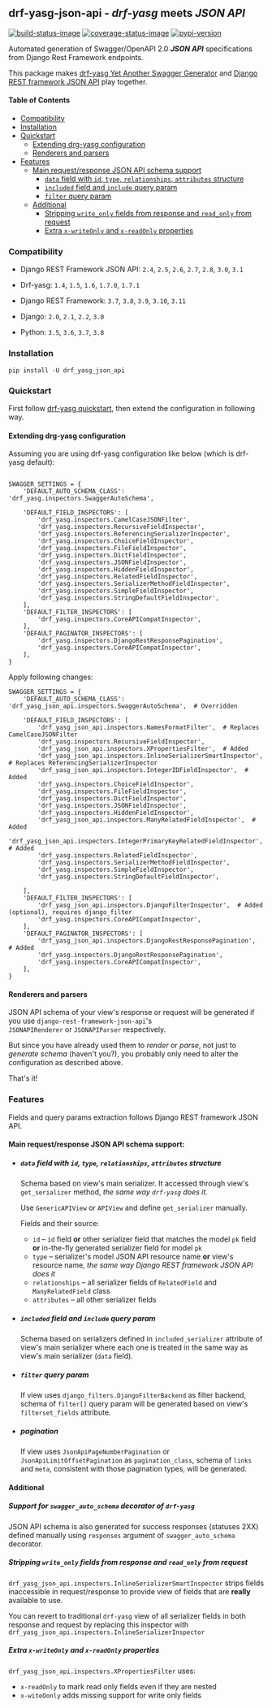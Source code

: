 ## drf-yasg-json-api - ***drf-yasg*** meets ***JSON API***

[![build-status-image]][travis]
[![coverage-status-image]][codecov]
[![pypi-version]][pypi]

Automated generation of Swagger/OpenAPI 2.0 ***JSON API*** specifications from Django Rest Framework endpoints.

This package makes [drf-yasg Yet Another Swagger Generator](https://github.com/axnsan12/drf-yasg) and 
[Django REST framework JSON API](https://github.com/django-json-api/django-rest-framework-json-api) play together.

#### Table of Contents
<!-- START doctoc generated TOC please keep comment here to allow auto update -->
<!-- DON'T EDIT THIS SECTION, INSTEAD RE-RUN doctoc TO UPDATE -->


- [Compatibility](#compatibility)
- [Installation](#installation)
- [Quickstart](#quickstart)
  - [Extending drg-yasg configuration](#extending-drg-yasg-configuration)
  - [Renderers and parsers](#renderers-and-parsers)
- [Features](#features)
  - [Main request/response JSON API schema support](#main-requestresponse-json-api-schema-support)
    - [`data` field with `id`, `type`, `relationships`, `attributes` structure](#data-field-with-id-type-relationships-attributes-structure)
    - [`included` field and `include` query param](#included-field-and-include-query-param)
    - [`filter` query param](#filter-query-param)
  - [Additional](#additional)
    - [Stripping `write_only` fields from response and `read_only` from request](#stripping-write_only-fields-from-response-and-read_only-from-request)
    - [Extra `x-writeOnly` and `x-readOnly` properties](#extra-x-writeonly-and-x-readonly-properties)

<!-- END doctoc generated TOC please keep comment here to allow auto update -->


### Compatibility

- Django REST Framework JSON API: `2.4`, `2.5`, `2.6`, `2.7`, `2.8`, `3.0`, `3.1`
- Drf-yasg: `1.4`, `1.5`, `1.6`, `1.7.0`, `1.7.1`


- Django REST Framework: `3.7`, `3.8`, `3.9`, `3.10`, `3.11`
- Django: `2.0`, `2.1`, `2.2`, `3.0`
- Python: `3.5`, `3.6`, `3.7`, `3.8`

### Installation

```
pip install -U drf_yasg_json_api
```

### Quickstart

First follow [drf-yasg quickstart](https://github.com/axnsan12/drf-yasg#1-quickstart),
then extend the configuration in following way.

#### Extending drg-yasg configuration
Assuming you are using drf-yasg configuration like below (which is drf-yasg default):
```

SWAGGER_SETTINGS = {
    'DEFAULT_AUTO_SCHEMA_CLASS': 'drf_yasg.inspectors.SwaggerAutoSchema',

    'DEFAULT_FIELD_INSPECTORS': [
        'drf_yasg.inspectors.CamelCaseJSONFilter',
        'drf_yasg.inspectors.RecursiveFieldInspector',
        'drf_yasg.inspectors.ReferencingSerializerInspector',
        'drf_yasg.inspectors.ChoiceFieldInspector',
        'drf_yasg.inspectors.FileFieldInspector',
        'drf_yasg.inspectors.DictFieldInspector',
        'drf_yasg.inspectors.JSONFieldInspector',
        'drf_yasg.inspectors.HiddenFieldInspector',
        'drf_yasg.inspectors.RelatedFieldInspector',
        'drf_yasg.inspectors.SerializerMethodFieldInspector',
        'drf_yasg.inspectors.SimpleFieldInspector',
        'drf_yasg.inspectors.StringDefaultFieldInspector',
    ],
    'DEFAULT_FILTER_INSPECTORS': [
        'drf_yasg.inspectors.CoreAPICompatInspector',
    ],
    'DEFAULT_PAGINATOR_INSPECTORS': [
        'drf_yasg.inspectors.DjangoRestResponsePagination',
        'drf_yasg.inspectors.CoreAPICompatInspector',
    ],
}
```

Apply following changes:
```
SWAGGER_SETTINGS = {
    'DEFAULT_AUTO_SCHEMA_CLASS': 'drf_yasg_json_api.inspectors.SwaggerAutoSchema',  # Overridden

    'DEFAULT_FIELD_INSPECTORS': [
        'drf_yasg_json_api.inspectors.NamesFormatFilter',  # Replaces CamelCaseJSONFilter
        'drf_yasg.inspectors.RecursiveFieldInspector',
        'drf_yasg_json_api.inspectors.XPropertiesFilter',  # Added 
        'drf_yasg_json_api.inspectors.InlineSerializerSmartInspector',  # Replaces ReferencingSerializerInspector
        'drf_yasg_json_api.inspectors.IntegerIDFieldInspector',  # Added
        'drf_yasg.inspectors.ChoiceFieldInspector',
        'drf_yasg.inspectors.FileFieldInspector',
        'drf_yasg.inspectors.DictFieldInspector',
        'drf_yasg.inspectors.JSONFieldInspector',
        'drf_yasg.inspectors.HiddenFieldInspector',
        'drf_yasg_json_api.inspectors.ManyRelatedFieldInspector',  # Added
        'drf_yasg_json_api.inspectors.IntegerPrimaryKeyRelatedFieldInspector',  # Added 
        'drf_yasg.inspectors.RelatedFieldInspector',
        'drf_yasg.inspectors.SerializerMethodFieldInspector',
        'drf_yasg.inspectors.SimpleFieldInspector',
        'drf_yasg.inspectors.StringDefaultFieldInspector',

    ],
    'DEFAULT_FILTER_INSPECTORS': [
        'drf_yasg_json_api.inspectors.DjangoFilterInspector',  # Added (optional), requires django_filter 
        'drf_yasg.inspectors.CoreAPICompatInspector',
    ],
    'DEFAULT_PAGINATOR_INSPECTORS': [
        'drf_yasg_json_api.inspectors.DjangoRestResponsePagination',  # Added
        'drf_yasg.inspectors.DjangoRestResponsePagination',
        'drf_yasg.inspectors.CoreAPICompatInspector',
    ],
}
```

#### Renderers and parsers

JSON API schema of your view's response or request will be generated if you use `django-rest-framework-json-api`'s  
`JSONAPIRenderer` or `JSONAPIParser` respectively. 

But since you have already used them to *render* or *parse*, not just to *generate schema* (haven't you?), 
you probably only need to alter the configuration as described above.    
 
That's it!

### Features

Fields and query params extraction follows Django REST framework JSON API.

#### Main request/response JSON API schema support:
    
- ##### `data` field with `id`, `type`, `relationships`, `attributes` structure

    Schema based on view's main serializer. It accessed through view's `get_serializer` method, 
    *the same way `drf-yasg` does it*.
    
    Use `GenericAPIView` or `APIView` and define `get_serializer` manually. 
    
    Fields and their source: 
    - `id` – `id` field **or** other serializer field that matches the model `pk` 
    field **or** in-the-fly generated serializer field for model `pk`
    - `type` – serializer's model JSON API resource name **or** view's resource name,
     *the same way Django REST framework JSON API does it* 
    - `relationships` – all serializer fields of  `RelatedField` and `ManyRelatedField` class
    - `attributes` – all other serializer fields

- ##### `included` field and `include` query param
   
    Schema based on serializers defined in `included_serializer` attribute of view's main serializer where each one is 
    treated in the same way as view's main serializer (`data` field).
  
- ##### `filter` query param

    If view uses `django_filters.DjangoFilterBackend` as filter backend,
    schema of `filter[]` query param will be generated based on view's `filterset_fields` attribute.   
  
- #####  pagination

    If view uses `JsonApiPageNumberPagination` or `JsonApiLimitOffsetPagination` as `pagination_class`, 
    schema of `links` and `meta`, consistent with those pagination types, will be generated.    

#### Additional

##### Support for `swagger_auto_schema` decorator of `drf-yasg`

JSON API schema is also generated for success responses (statuses 2XX) defined manually using `responses` argument
 of `swagger_auto_schema` decorator.   

##### Stripping `write_only` fields from response and `read_only` from request

`drf_yasg_json_api.inspectors.InlineSerializerSmartInspector` strips fields inaccessible in request/response to
 provide view of fields that are **really** available to use.

You can revert to traditional `drf-yasg` view of all serializer fields in both response and request by replacing this
inspector with `drf_yasg_json_api.inspectors.InlineSerializerInspector` 


##### Extra `x-writeOnly` and `x-readOnly` properties

`drf_yasg_json_api.inspectors.XPropertiesFilter` uses:
 - `x-readOnly` to mark read only fields even if they are nested
 - `x-witeOonly` adds missing support for write only fields


[build-status-image]: https://secure.travis-ci.org/glowka/drf-yasg-json-api.svg?branch=master
[travis]: https://travis-ci.org/glowka/drf-yasg-json-api?branch=master
[coverage-status-image]: https://img.shields.io/codecov/c/github/glowka/drf-yasg-json-api/master.svg
[codecov]: https://codecov.io/github/glowka/drf-yasg-json-api?branch=master
[pypi-version]: https://img.shields.io/pypi/v/drf_yasg_json_api.svg
[pypi]: https://pypi.org/project/drf_yasg_json_api/

